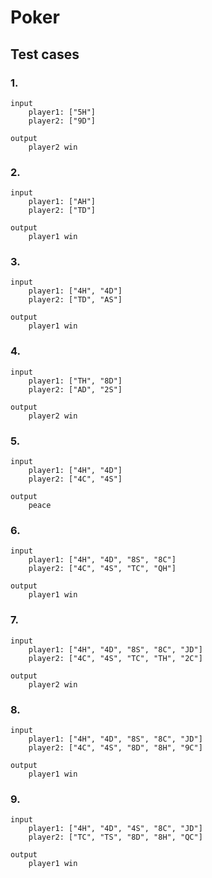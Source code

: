 # Poker

## Test cases

### 1.
```
input
    player1: ["5H"]
    player2: ["9D"]

output
    player2 win

```

### 2.
```
input
    player1: ["AH"]
    player2: ["TD"]

output
    player1 win

```

### 3.
```
input
    player1: ["4H", "4D"]
    player2: ["TD", "AS"]

output
    player1 win

```

### 4.
```
input
    player1: ["TH", "8D"]
    player2: ["AD", "2S"]

output
    player2 win

```

### 5.
```
input
    player1: ["4H", "4D"]
    player2: ["4C", "4S"]

output
    peace

```

### 6.
```
input
    player1: ["4H", "4D", "8S", "8C"]
    player2: ["4C", "4S", "TC", "QH"]

output
    player1 win
```

### 7.
```
input
    player1: ["4H", "4D", "8S", "8C", "JD"]
    player2: ["4C", "4S", "TC", "TH", "2C"]

output
    player2 win
```

### 8.
```
input
    player1: ["4H", "4D", "8S", "8C", "JD"]
    player2: ["4C", "4S", "8D", "8H", "9C"]

output
    player1 win
```

### 9.
```
input
    player1: ["4H", "4D", "4S", "8C", "JD"]
    player2: ["TC", "TS", "8D", "8H", "QC"]

output
    player1 win
```